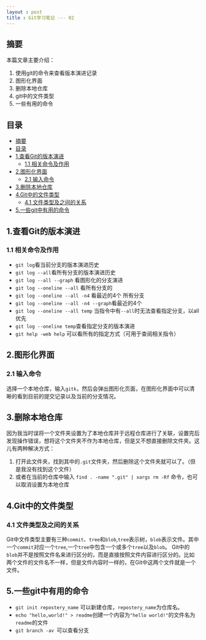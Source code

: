 ```yaml
---
layout : post
title : Git学习笔记 --- 02
---
```

## 摘要
本篇文章主要介绍：
1. 使用git的命令来查看版本演进记录
2. 图形化界面
3. 删除本地仓库
4. git中的文件类型
5. 一些有用的命令

## 目录
- [摘要](#摘要)
- [目录](#目录)
- [1.查看Git的版本演进](#1查看git的版本演进)
  - [1.1 相关命令及作用](#11-相关命令及作用)
- [2.图形化界面](#2图形化界面)
  - [2.1 输入命令](#21-输入命令)
- [3.删除本地仓库](#3删除本地仓库)
- [4.Git中的文件类型](#4git中的文件类型)
  - [4.1 文件类型及之间的关系](#41-文件类型及之间的关系)
- [5.一些git中有用的命令](#5一些git中有用的命令)

## 1.查看Git的版本演进
### 1.1 相关命令及作用
* `git log`看当前分支的版本演进历史  
* `git log --all`看所有分支的版本演进历史
* `git log --all --graph` 看图形化的分支演进
* `git log --oneline --all` 看所有分支的  
* `git log --oneline --all -n4` 看最近的4个 所有分支
* `git log --oneline --all -n4 --graph`看最近的4个
* `git log --oneline --all temp` 当指令中有`--all`时无法查看指定分支，以all优先
* `git log --oneline temp`查看指定分支的版本演进
* `git help -web help` 可以看所有的指定方式（可用于查阅相关指令）
  
## 2.图形化界面
### 2.1 输入命令
   选择一个本地仓库，输入`gitk`，然后会弹出图形化页面，在图形化界面中可以清晰的看到目前的提交记录以及当前的分支情况。

## 3.删除本地仓库
因为我当时误将一个文件夹设置为了本地仓库并于远程仓库进行了关联，设置完后发现操作错误，想将这个文件夹不作为本地仓库，但是又不想直接删除文件夹。这儿有两种解决方式：
1. 打开此文件夹，找到其中的`.git`文件夹，然后删除这个文件夹就可以了。（但是我没有找到这个文件）
2. 或者在当前的仓库中输入 `find . -name ".git" | xargs rm -Rf` 命令，也可以取消设置为本地仓库

## 4.Git中的文件类型
### 4.1 文件类型及之间的关系
  Git中文件类型主要有三种`commit`、`tree`和`blob`,`tree`表示树，`blob`表示文件。其中一个`commit`对应一个`tree`,一个`tree`中包含一个或多个`tree`以及`blob`。
  Git中的`blob`并不是按照文件名来进行区分的，而是直接按照文件内容进行区分的。比如两个文件的文件名不一样，但是文件内容时一样的，在Git中这两个文件就是一个文件。

## 5.一些git中有用的命令
* `git init repostery_name` 可以新建仓库，`repostery_name`为仓库名。
* `echo "hello,world!" > readme`创建一个内容为`"hello world!"`的文件名为`readme`的文件
* `git branch -av `可以查看分支




